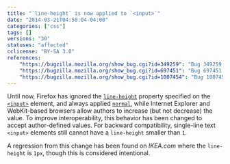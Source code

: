 ```yaml
---
title: "`line-height` is now applied to `<input>`"
date: "2014-03-21T04:50:04-04:00"
categories: ["css"]
tags: []
versions: "30"
statuses: "affected"
cclicense: "BY-SA 3.0"
references:
    "https://bugzilla.mozilla.org/show_bug.cgi?id=349259": "Bug 349259 – CSS Property \'line-height\' has no effects on input text fields"
    "https://bugzilla.mozilla.org/show_bug.cgi?id=697451": "Bug 697451 – Allow use of line-height for <input type=\"reset|button|submit\">"
    "https://bugzilla.mozilla.org/show_bug.cgi?id=1007454": "Bug 1007454 – Regression: Text on buttons on Ikea website are cut off"
---
```

Until now, Firefox has ignored the [`line-height`](https://developer.mozilla.org/en-US/docs/Web/CSS/line-height) property specified on the [`<input>`](https://developer.mozilla.org/en-US/docs/Web/HTML/Element/input) element, and always applied [`normal`](https://developer.mozilla.org/en-US/docs/Web/CSS/normal), while Internet Explorer and WebKit-based browsers allow authors to increase (but not decrease) the value. To improve interoperability, this behavior has been changed to accept author-defined values. For backward compatibility, single-line text `<input>` elements still cannot have a `line-height` smaller than `1`.

A regression from this change has been found on *IKEA.com* where the `line-height` is `1px`, though this is considered intentional.
